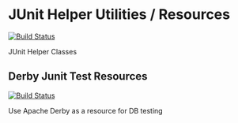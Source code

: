 # JUnit Helper Utilities / Resources

[![Build Status](https://travis-ci.org/bindul/junit-helper.svg?branch=master)](https://travis-ci.org/bindul/junit-helper)

JUnit Helper Classes

## Derby Junit Test Resources

[![Build Status](https://travis-ci.org/bindul/junit-helper.svg?branch=feature%2Fderby-unit-test)](https://travis-ci.org/bindul/junit-helper)

Use Apache Derby as a resource for DB testing
